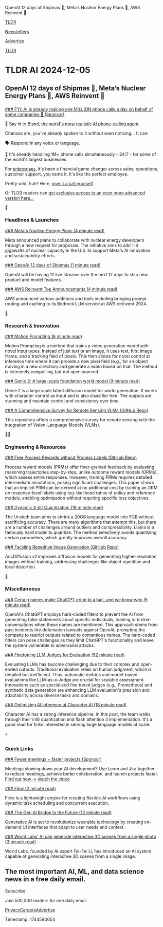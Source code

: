 OpenAI 12 days of Shipmas 🎄, Meta’s Nuclear Energy Plans 🪫, AWS Reinvent 🎊

[TLDR](/)

[Newsletters](/newsletters)

[Advertise](https://advertise.tldr.tech/)

[TLDR](/)

# TLDR AI 2024-12-05

## OpenAI 12 days of Shipmas 🎄, Meta’s Nuclear Energy Plans 🪫, AWS Reinvent 🎊

### 

[### FYI: AI is already making one MILLION phone calls a day on behalf of some companies 🤯 (Sponsor)](https://www.bland.ai/?utm_campaign=TLDRAINov&amp;utm_medium=paid&amp;utm_source=TLDRhome)

👋 Say hi to Bland, [the world's most realistic AI phone-calling agent](https://www.bland.ai/?utm_campaign=TLDRAINov&utm_medium=paid&utm_source=TLDRhome)

Chances are, you've already spoken to it without even noticing... It can:

🗣️ Respond in any voice or language.

🦾 It's already handling 1M+ phone calls simultaneously - 24/7 - for some of the world's largest businesses.

For [enterprises](https://app.bland.ai/enterprise?utm_campaign=TLDRAINov&utm_medium=paid&utm_source=TLDRForm), it's been a financial game changer across sales, operations, customer support, you name it. It's like the perfect employee.

Pretty wild, huh? Here, [give it a call yourself](https://www.bland.ai/?utm_campaign=TLDRAINov&utm_medium=paid&utm_source=TLDRhome).

Or TLDR readers can [get exclusive access to an even more advanced version here...](https://app.bland.ai/enterprise?utm_campaign=TLDRAINov&utm_medium=paid&utm_source=TLDRForm)

🚀

### Headlines & Launches

[### Meta's Nuclear Energy Plans (4 minute read)](https://sustainability.atmeta.com/blog/2024/12/03/accelerating-the-next-wave-of-nuclear-to-power-ai-innovation/?utm_source=tldrai)

Meta announced plans to collaborate with nuclear energy developers through a new request for proposals. The initiative aims to add 1-4 gigawatts of nuclear capacity in the U.S. to support Meta's AI innovation and sustainability efforts.

[### OpenAI 12 days of Shipmas (1 minute read)](https://threadreaderapp.com/thread/1864335461268754712.html?utm_source=tldrai)

OpenAI will be having 12 live streams over the next 12 days to ship new product and model features.

[### AWS Reinvent Top Announcements (4 minute read)](https://aws.amazon.com/blogs/aws/top-announcements-of-aws-reinvent-2024/?utm_source=tldrai)

AWS announced various additions and tools including bringing prompt routing and caching to its Bedrock LLM service at AWS re:Invent 2024.

🧠

### Research & Innovation

[### Motion Prompting (6 minute read)](https://motion-prompting.github.io/?utm_source=tldrai)

Motion Prompting is a method that trains a video generation model with novel input types. Instead of just text or an image, it uses text, first image frame, and a tracking field of pixels. This then allows for novel control at inference time where it can provide a new pixel field (e.g., for an object moving in a new direction) and generate a video based on that. The method is extremely compelling, but not open sourced.

[### Genie 2: A large-scale foundation world model (9 minute read)](https://deepmind.google/discover/blog/genie-2-a-large-scale-foundation-world-model/?utm_source=tldrai)

Genie 2 is a large scale latent diffusion model for world generation. It works with character control as input and is also classifier free. The outputs are stunning and maintain control and consistency over time.

[### A Comprehensive Survey for Remote Sensing VLMs (GitHub Repo)](https://github.com/chen-yang-liu/awesome-rs-temporal-vlm?utm_source=tldrai)

This repository offers a comprehensive survey for remote sensing with the integration of Vision-Language Models (VLMs).

👨‍💻

### Engineering & Resources

[### Free Process Rewards without Process Labels (GitHub Repo)](https://github.com/lifan-yuan/ImplicitPRM?utm_source=tldrai)

Process reward models (PRMs) offer finer-grained feedback by evaluating reasoning trajectories step-by-step, unlike outcome reward models (ORMs), which assess entire responses. However, training PRMs requires detailed intermediate annotations, posing significant challenges. This paper shows that an implicit PRM can be derived at no additional cost by training an ORM on response-level labels using log-likelihood ratios of policy and reference models, enabling optimization without requiring specific loss objectives.

[### Dynamic 4-bit Quantization (18 minute read)](https://unsloth.ai/blog/dynamic-4bit?utm_source=tldrai)

The Unsloth team aims to shrink a 20GB language model into 5GB without sacrificing accuracy. There are many algorithms that attempt this, but there are a number of challenges around outliers and compressibility. Llama is a famously hard model to quantize. The method selectively avoids quantizing certain parameters, which greatly improves overall accuracy.

[### Tackling Repetitive Image Generation (GitHub Repo)](https://github.com/lzhxmu/accdiffusion_v2?utm_source=tldrai)

AccDiffusion v2 improves diffusion models for generating higher-resolution images without training, addressing challenges like object repetition and local distortion.

🎁

### Miscellaneous

[### Certain names make ChatGPT grind to a halt, and we know why (5 minute read)](https://arstechnica.com/information-technology/2024/12/certain-names-make-chatgpt-grind-to-a-halt-and-we-know-why/?utm_source=tldrai)

OpenAI's ChatGPT employs hard-coded filters to prevent the AI from generating false statements about specific individuals, leading to broken conversations when these names are mentioned. This approach stems from past incidents like defamation lawsuits against OpenAI, prompting the company to restrict outputs related to contentious names. The hard-coded filters can pose challenges as they limit ChatGPT's functionality and leave the system vulnerable to adversarial attacks.

[### Finetuning LLM Judges for Evaluation (52 minute read)](https://cameronrwolfe.substack.com/p/finetuned-judge?utm_source=tldrai)

Evaluating LLMs has become challenging due to their complex and open-ended outputs. Traditional evaluation relies on human judgment, which is detailed but inefficient. Thus, automatic metrics and model-based evaluations like LLM-as-a-Judge are crucial for scalable assessment. Innovations such as specialized fine tuned judges (e.g., Prometheus) and synthetic data generation are enhancing LLM evaluation's precision and adaptability across diverse tasks and domains.

[### Optimizing AI inference at Character AI (18 minute read)](https://research.character.ai/optimizing-ai-inference-at-character-ai-part-deux/?utm_source=tldrai)

Character AI has a strong inference pipeline. In this post, the team walks through their int8 quantization and flash attention 3 implementation. It's a good read for folks interested in serving large language models at scale.

⚡️

### Quick Links

[### Fewer meetings = faster projects (Sponsor)](https://www.atlassian.com/webinars/software/fewer-meetings-faster-projects-with-loom-and-jira?utm_source=tldr&amp;utm_medium=paid-display&amp;utm_campaign=P:loom*O:clm*F:awareness*C:webinar*H:fy25q2*I:loom-ent-awareness*Y:loom*E:cloud*)

Meetings slowing down your AI development? Use Loom and Jira together to reduce meetings, achieve better collaboration, and launch projects faster. [Find out how → watch the video](https://www.atlassian.com/webinars/software/fewer-meetings-faster-projects-with-loom-and-jira?utm_source=tldr&utm_medium=paid-display&utm_campaign=P:loom*O:clm*F:awareness*C:webinar*H:fy25q2*I:loom-ent-awareness*Y:loom*E:cloud*)

[### Flow (2 minute read)](https://github.com/lmnr-ai/flow?utm_source=tldrai)

Flow is a lightweight engine for creating flexible AI workflows using dynamic task scheduling and concurrent execution.

[### The Gen AI Bridge to the Future (12 minute read)](https://stratechery.com/2024/the-gen-ai-bridge-to-the-future/?utm_source=tldrai)

Generative AI is set to revolutionize wearable technology by creating on-demand UI interfaces that adapt to user needs and context.

[### World Labs' AI can generate interactive 3D scenes from a single photo (3 minute read)](https://techcrunch.com/2024/12/02/world-labs-ai-can-generate-interactive-3d-scenes-from-a-single-photo/?utm_source=tldrai)

World Labs, founded by AI expert Fei-Fei Li, has introduced an AI system capable of generating interactive 3D scenes from a single image.

## The most important AI, ML, and data science news in a free daily email.

Subscribe

Join 500,000 readers for one daily email

[Privacy](/privacy)[Careers](https://jobs.ashbyhq.com/tldr.tech)[Advertise](/ai/advertise)

Timestamp: 1744590654